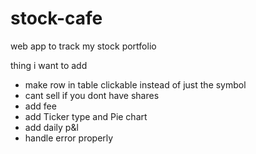 # stock-cafe
web app to track my stock portfolio

thing i want to add
- make row in table clickable instead of just the symbol
- cant sell if you dont have shares
- add fee
- add Ticker type and Pie chart
- add daily p&l
- handle error properly
